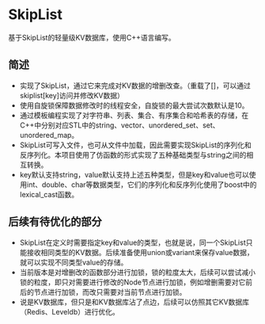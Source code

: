 # SkipList
基于SkipList的轻量级KV数据库，使用C++语言编写。

## 简述
- 实现了SkipList，通过它来完成对KV数据的增删改查。（重载了[]，可以通过skiplist[key]访问并修改KV数据）
- 使用自旋锁保障数据修改时的线程安全，自旋锁的最大尝试次数默认是10。
- 通过模板编程实现了对字符串、列表、集合、有序集合和哈希表的存储，在C++中分别对应STL中的string、vector、unordered_set、set、unordered_map。
- SkipList可写入文件，也可从文件中加载，因此需要实现SkipList的序列化和反序列化。本项目使用了仿函数的形式实现了五种基础类型与string之间的相互转换。
- key默认支持string，value默认支持上述五种类型，但是key和value也可以使用int、double、char等数据类型，它们的序列化和反序列化使用了boost中的lexical_cast函数。


## 后续有待优化的部分
- SkipList在定义时需要指定key和value的类型，也就是说，同一个SkipList只能接收相同类型的KV数据。后续准备使用union或variant来保存value数据，就可以实现不同类型value的存储。
- 当前版本是对增删改的函数部分进行加锁，锁的粒度太大，后续可以尝试减小锁的粒度，即只对需要进行修改的Node节点进行加锁，例如增删需要对它前后的节点进行加锁，而改只需要对当前节点进行加锁。
- 说是KV数据库，但只是和KV数据库沾了点边，后续可以仿照其它KV数据库（Redis、Leveldb）进行优化。